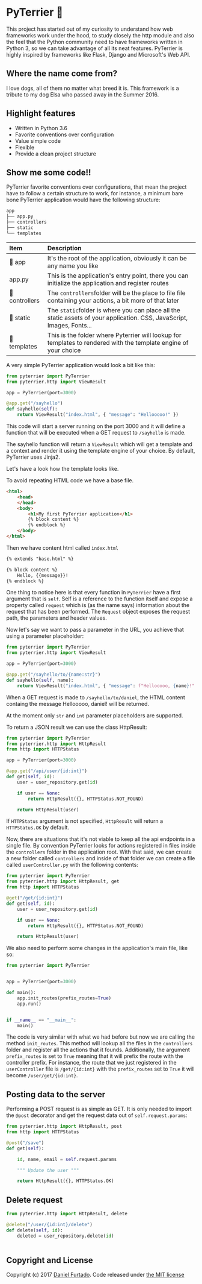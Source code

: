 # PyTerrier :dog:

This project has started out of my curiosity to understand how web frameworks work under the hood, to study
closely the http module and also the feel that the Python community need to have frameworks written in Python 3, so
we can take advantage of all its neat features. PyTerrier is highly inspired by frameworks like Flask, Django and Microsoft's Web API.

## Where the name come from?

I love dogs, all of them no matter what breed it is. This framework is a tribute to my dog Elsa who passed away in the Summer 2016.

## Highlight features

- Written in Python 3.6
- Favorite conventions over configuration
- Value simple code
- Flexible
- Provide a clean project structure

## Show me some code!!

PyTerrier favorite conventions over configurations, that mean the project have to follow a certain structure to
work, for instance, a minimum bare bone PyTerrier application would have the following structure:

```bash
app
├── app.py
├── controllers
├── static
└── templates
```

| Item| Description |
|:------|:-------------|
|:file_folder: app| It's the root of the application, obviously it can be any name you like|
|app.py| This is the application's entry point, there you can initialize the application and register routes|
|:file_folder: controllers| The `controllers`folder will be the place to file file containing your actions, a bit more of that later|
|:file_folder: static| The `static`folder is where you can place all the static assets of your application. CSS, JavaScript, Images, Fonts...|
|:file_folder: templates| This is the folder where Pyterrier will lookup for templates to rendered with the template engine of your choice|


A very simple PyTerrier application would look a bit like this:

``` python
from pyterrier import PyTerrier
from pyterrier.http import ViewResult

app = PyTerrier(port=3000)

@app.get("/sayhello")
def sayhello(self):
    return ViewResult("index.html", { "message": "Hellooooo!" })
```

This code will start a server running on the port 3000 and it will define a function that will be executed
when a GET request to `/sayhello` is made.

The sayhello function will return a `ViewResult` which will get a template and a context and render it using the
template engine of your choice. By default, PyTerrier uses Jinja2.

Let's have a look how the template looks like.

To avoid repeating HTML code we have a base file.

``` html
<html>
    <head>
    </head>
    <body>
        <h1>My first PyTerrier application</h1>
        {% block content %}
        {% endblock %}
    </body>
</html>
```

Then we have content html called `index.html`

``` html
{% extends "base.html" %}

{% block content %}
    Hello, {{message}}!
{% endblock %}

```
One thing to notice here is that every function in `PyTerrier` have a first argument that is `self`. Self is a reference to the
function itself and expose a property called `request` which is (as the name says) information about the request that has been
performed. The `Request` object exposes the request path, the parameters and header values.

Now let's say we want to pass a parameter in the URL, you achieve that using a parameter placeholder:

``` python
from pyterrier import PyTerrier
from pyterrier.http import ViewResult

app = PyTerrier(port=3000)

@app.get("/sayhello/to/{name:str}")
def sayhello(self, name):
    return ViewResult("index.html", { "message": f"Hellooooo, {name}!" })
```
When a GET request is made to `/sayhello/to/daniel`, the HTML content containg the message
Hellooooo, daniel! will be returned.

At the moment only `str` and `int` parameter placeholders are supported.

To return a JSON result we can use the class HttpResult:

``` python
from pyterrier import PyTerrier
from pyterrier.http import HttpResult
from http import HTTPStatus

app = PyTerrier(port=3000)

@app.get("/api/user/{id:int}")
def get(self, id):
    user = user_repository.get(id)

    if user == None:
        return HttpResult({}, HTTPStatus.NOT_FOUND)

    return HttpResult(user)
```

If `HTTPStatus` argument is not specified, `HttpResult` will return a `HTTPStatus.OK` by default.

Now, there are situations that it's not viable to keep all the api endpoints in a single file. By convention
PyTerrier looks for actions registered in files inside the `controllers` folder in the application root.
With that said, we can create a new folder called `controllers` and inside of that folder we can create a file
called `userController.py` with the following contents:

``` python
from pyterrier import PyTerrier
from pyterrier.http import HttpResult, get
from http import HTTPStatus

@get("/get/{id:int}")
def get(self, id):
    user = user_repository.get(id)

    if user == None:
        return HttpResult({}, HTTPStatus.NOT_FOUND)

    return HttpResult(user)
```

We also need to perform some changes in the application's main file, like so:

``` python
from pyterrier import PyTerrier


app = PyTerrier(port=3000)

def main():
    app.init_routes(prefix_routes=True)
    app.run()


if __name__ == "__main__":
    main()
```

The code is very similar with what we had before but now we are calling the method `init_routes`. This method will lookup
all the files in the `controllers` folder and register all the actions that it founds. Additionally, the argument `prefix_routes`
is set to `True` meaning that it will prefix the route with the controller prefix. For instance, the route that we just registered
in the `userController` file is `/get/{id:int}` with the `prefix_routes` set to `True` it will become `/user/get/{id:int}`.

## Posting data to the server

Performing a POST request is as simple as GET. It is only needed to import the `@post` decorator and
get the request data out of `self.request.params`:

```python
from pyterrier.http import HttpResult, post
from http import HTTPStatus

@post("/save")
def get(self):

    id, name, email = self.request.params

    """ Update the user """

    return HttpResult({}, HTTPStatus.OK)

```

## Delete request

```python
from pyterrier.http import HttpResult, delete

@delete("/user/{id:int}/delete")
def delete(self, id):
    deleted = user_repository.delete(id)
    

```

## Copyright and License

Copyright (c) 2017 [Daniel Furtado](https://twitter.com/the8bitcoder). Code released under [the MIT license](LICENSE.md)
